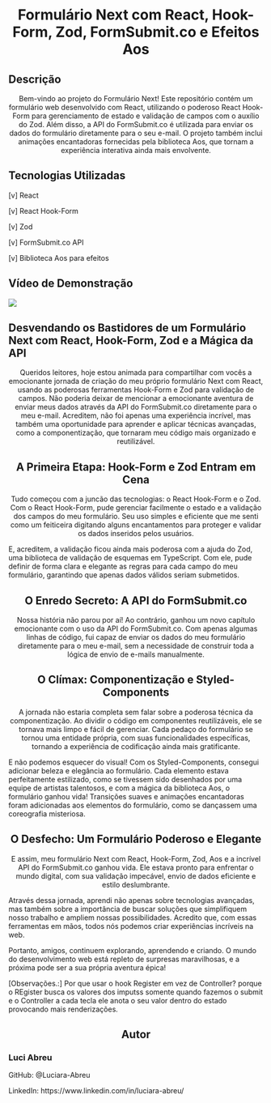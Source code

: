<h1 align="center">Formulário Next com React, Hook-Form, Zod, FormSubmit.co e Efeitos Aos</h1>
<h2>Descrição</h2>
<p align="center"> Bem-vindo ao projeto do Formulário Next! Este repositório contém um formulário web desenvolvido com React, utilizando o poderoso React Hook-Form para gerenciamento de estado e validação de campos com o auxílio do Zod. Além disso, a API do FormSubmit.co é utilizada para enviar os dados do formulário diretamente para o seu e-mail. O projeto também inclui animações encantadoras fornecidas pela biblioteca Aos, que tornam a experiência interativa ainda mais envolvente. </p>

<h2>Tecnologias Utilizadas</h2>
<p>[v] React </p>
<p>[v] React Hook-Form</p>
<p>[v] Zod</p>
<p>[v] FormSubmit.co API</p>
<p>[v] Biblioteca Aos para efeitos</p>



## Vídeo de Demonstração

<div alin="center">
<img src='https://github.com/Luciara-Abreu/Form-Contact-hookForm/issues/1#issue-1820602358'/>
</div>


<h2>Desvendando os Bastidores de um Formulário Next com React, Hook-Form, Zod e a Mágica da API</h2>

<p align="center"> Queridos leitores, hoje estou animada para compartilhar com vocês a emocionante jornada de criação do meu próprio formulário Next com React, usando as poderosas ferramentas Hook-Form e Zod para validação de campos. Não poderia deixar de mencionar a emocionante aventura de enviar meus dados através da API do FormSubmit.co diretamente para o meu e-mail. Acreditem, não foi apenas uma experiência incrível, mas também uma oportunidade para aprender e aplicar técnicas avançadas, como a componentização, que tornaram meu código mais organizado e reutilizável.  </p>


<h2 align="center">A Primeira Etapa: Hook-Form e Zod Entram em Cena</h2>
<p align="center"> Tudo começou com a juncão das tecnologias: o React Hook-Form e o Zod. Com o React Hook-Form, pude gerenciar facilmente o estado e a validação dos campos do meu formulário. Seu uso simples e eficiente que me senti como um feiticeira digitando alguns encantamentos para proteger e validar os dados inseridos pelos usuários.

E, acreditem, a validação ficou ainda mais poderosa com a ajuda do Zod, uma biblioteca de validação de esquemas em TypeScript. Com ele, pude definir de forma clara e elegante as regras para cada campo do meu formulário, garantindo que apenas dados válidos seriam submetidos. </p>


<h2 align="center">O Enredo Secreto: A API do FormSubmit.co</h2>
<p align="center"> Nossa história não parou por aí! Ao contrário, ganhou um novo capítulo emocionante com o uso da API do FormSubmit.co. Com apenas algumas linhas de código, fui capaz de enviar os dados do meu formulário diretamente para o meu e-mail, sem a necessidade de construir toda a lógica de envio de e-mails manualmente.</p>

<h2 align="center">O Clímax: Componentização e Styled-Components</h2>
<p align="center"> A jornada não estaria completa sem falar sobre a poderosa técnica da componentização. Ao dividir o código em componentes reutilizáveis, ele se tornava mais limpo e fácil de gerenciar. Cada pedaço do formulário se tornou uma entidade própria, com suas funcionalidades específicas, tornando a experiência de codificação ainda mais gratificante.

E não podemos esquecer do visual! Com os Styled-Components, consegui adicionar beleza e elegância ao formulário. Cada elemento estava perfeitamente estilizado, como se tivessem sido desenhados por uma equipe de artistas talentosos, e com a mágica da biblioteca Aos, o formulário ganhou vida! Transições suaves e animações encantadoras foram adicionadas aos elementos do formulário, como se dançassem uma coreografia misteriosa. </p>


<h2 align="center">O Desfecho: Um Formulário Poderoso e Elegante</h2>
<p align="center"> E assim, meu formulário Next com React, Hook-Form, Zod, Aos e a incrível API do FormSubmit.co ganhou vida. Ele estava pronto para enfrentar o mundo digital, com sua validação impecável, envio de dados eficiente e estilo deslumbrante.

Através dessa jornada, aprendi não apenas sobre tecnologias avançadas, mas também sobre a importância de buscar soluções que simplifiquem nosso trabalho e ampliem nossas possibilidades. Acredito que, com essas ferramentas em mãos, todos nós podemos criar experiências incríveis na web.

Portanto, amigos, continuem explorando, aprendendo e criando. O mundo do desenvolvimento web está repleto de surpresas maravilhosas, e a próxima pode ser a sua própria aventura épica!  </p>




[Observações.:] Por que usar o hook Register em vez de Controller? 
porque o REgister busca os valores dos imputss somente quando fazemos o submit
e o Controller a cada tecla ele anota o seu valor dentro do estado provocando mais renderizações.

<h2 align="center">Autor</h2>
<h3>Luci Abreu</h3>
<p>GitHub: @Luciara-Abreu</p>
<p>LinkedIn: https://www.linkedin.com/in/luciara-abreu/</p>